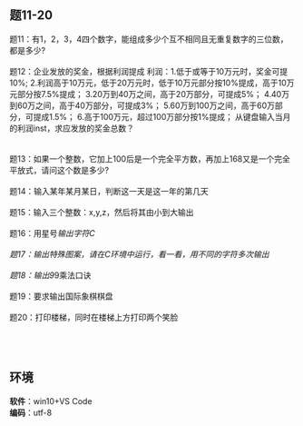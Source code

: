 ## 题11-20
   
题11：有1，2，3，4四个数字，能组成多少个互不相同且无重复数字的三位数，都是多少?</br></br>
题12：企业发放的奖金，根据利润提成
         利润：1.低于或等于10万元时，奖金可提10%;
              2.利润高于10万元，低于20万元时，低于10万元部分按10%提成，高于10万元部分按7.5%提成；
              3.20万到40万之间，高于20万部分，可提成5%；
              4.40万到60万之间，高于40万部分，可提成3%；
              5.60万到100万之间，高于60万部分，可提成1.5%；
              6.高于100万元，超过100万部分按1%提成；
         从键盘输入当月的利润inst，求应发放的奖金总数？</br></br>  
题13：如果一个整数，它加上100后是一个完全平方数，再加上168又是一个完全平放式，请问这个数是多少?</br> </br>
题14：输入某年某月某日，判断这一天是这一年的第几天</br></br>
题15：输入三个整数：x,y,z，然后将其由小到大输出</br></br> 
题16：用星号*输出字符C</br></br> 
题17：输出特殊图案，请在C环境中运行，看一看，用不同的字符多次输出</br></br> 
题18：输出9*9乘法口诀</br></br> 
题19：要求输出国际象棋棋盘</br></br> 
题20：打印楼梯，同时在楼梯上方打印两个笑脸</br></br> 
</br></br>
## 环境  
**软件**：win10+VS Code</br>
**编码**：utf-8
